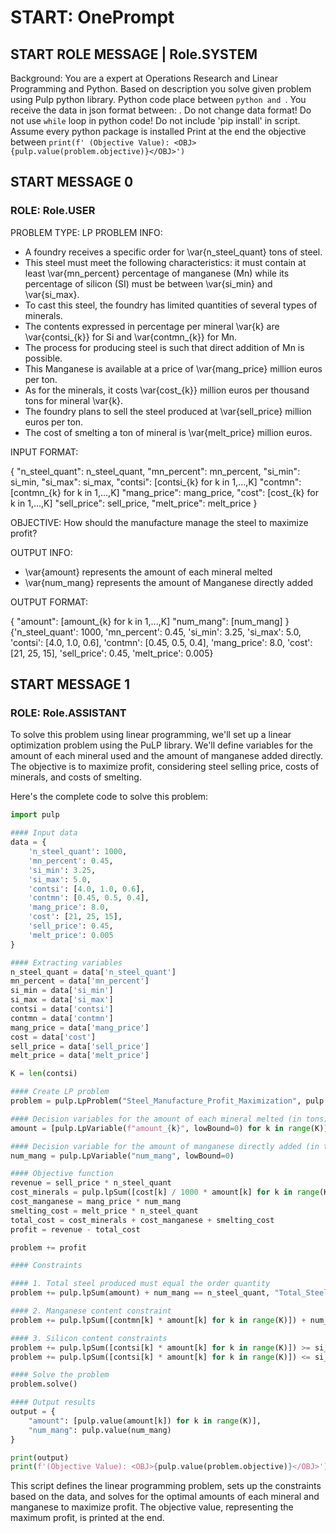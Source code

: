 # START: OnePrompt 
## START ROLE MESSAGE | Role.SYSTEM 
Background: You are a expert at Operations Research and Linear Programming and Python. Based on description you solve given problem using Pulp python library. Python code place between ```python and ```. You receive the data in json format between: <DATA></DATA>. Do not change data format! Do not use `while` loop in python code! Do not include 'pip install' in script. Assume every python package is installed Print at the end the objective between <OBJ></OBJ> `print(f' (Objective Value): <OBJ>{pulp.value(problem.objective)}</OBJ>')`  
## START MESSAGE 0 
### ROLE: Role.USER
<DESCRIPTION>
PROBLEM TYPE: LP
PROBLEM INFO:

- A foundry receives a specific order for \var{n_steel_quant} tons of steel. 
- This steel must meet the following characteristics: it must contain at least \var{mn_percent} percentage of manganese (Mn) while its percentage of silicon (SI) must be between \var{si_min} and \var{si_max}.
- To cast this steel, the foundry has limited quantities of several types of minerals.
- The contents expressed in percentage per mineral \var{k} are \var{contsi_{k}} for Si and \var{contmn_{k}} for Mn.
- The process for producing steel is such that direct addition of Mn is possible.
- This Manganese is available at a price of \var{mang_price} million euros per ton. 
- As for the minerals, it costs \var{cost_{k}} million euros per thousand tons for mineral \var{k}.
- The foundry plans to sell the steel produced at \var{sell_price} million euros per ton.
- The cost of smelting a ton of mineral is \var{melt_price} million euros.

INPUT FORMAT:

{
	"n_steel_quant": n_steel_quant,
	"mn_percent": mn_percent,
	"si_min": si_min,
	"si_max": si_max,
	"contsi": [contsi_{k} for k in 1,...,K]
	"contmn": [contmn_{k} for k in 1,...,K]
	"mang_price": mang_price,
	"cost": [cost_{k} for k in 1,...,K]
	"sell_price": sell_price,
	"melt_price": melt_price
}

OBJECTIVE: How should the manufacture manage the steel to maximize profit?

OUTPUT INFO:

- \var{amount} represents the amount of each mineral melted
- \var{num_mang} represents the amount of Manganese directly added

OUTPUT FORMAT:

{
	"amount": [amount_{k} for k in 1,...,K]
	"num_mang": [num_mang]
}
</DESCRIPTION>
<DATA>
{'n_steel_quant': 1000, 'mn_percent': 0.45, 'si_min': 3.25, 'si_max': 5.0, 'contsi': [4.0, 1.0, 0.6], 'contmn': [0.45, 0.5, 0.4], 'mang_price': 8.0, 'cost': [21, 25, 15], 'sell_price': 0.45, 'melt_price': 0.005}</DATA>


## START MESSAGE 1 
### ROLE: Role.ASSISTANT
To solve this problem using linear programming, we'll set up a linear optimization problem using the PuLP library. We'll define variables for the amount of each mineral used and the amount of manganese added directly. The objective is to maximize profit, considering steel selling price, costs of minerals, and costs of smelting.

Here's the complete code to solve this problem:

```python
import pulp

#### Input data
data = {
    'n_steel_quant': 1000,
    'mn_percent': 0.45,
    'si_min': 3.25,
    'si_max': 5.0,
    'contsi': [4.0, 1.0, 0.6],
    'contmn': [0.45, 0.5, 0.4],
    'mang_price': 8.0,
    'cost': [21, 25, 15],
    'sell_price': 0.45,
    'melt_price': 0.005
}

#### Extracting variables
n_steel_quant = data['n_steel_quant']
mn_percent = data['mn_percent']
si_min = data['si_min']
si_max = data['si_max']
contsi = data['contsi']
contmn = data['contmn']
mang_price = data['mang_price']
cost = data['cost']
sell_price = data['sell_price']
melt_price = data['melt_price']

K = len(contsi)

#### Create LP problem
problem = pulp.LpProblem("Steel_Manufacture_Profit_Maximization", pulp.LpMaximize)

#### Decision variables for the amount of each mineral melted (in tons)
amount = [pulp.LpVariable(f"amount_{k}", lowBound=0) for k in range(K)]

#### Decision variable for the amount of manganese directly added (in tons)
num_mang = pulp.LpVariable("num_mang", lowBound=0)

#### Objective function
revenue = sell_price * n_steel_quant
cost_minerals = pulp.lpSum([cost[k] / 1000 * amount[k] for k in range(K)])
cost_manganese = mang_price * num_mang
smelting_cost = melt_price * n_steel_quant
total_cost = cost_minerals + cost_manganese + smelting_cost
profit = revenue - total_cost

problem += profit

#### Constraints

#### 1. Total steel produced must equal the order quantity
problem += pulp.lpSum(amount) + num_mang == n_steel_quant, "Total_Steel"

#### 2. Manganese content constraint
problem += pulp.lpSum([contmn[k] * amount[k] for k in range(K)]) + num_mang >= mn_percent * n_steel_quant, "Mn_Content"

#### 3. Silicon content constraints
problem += pulp.lpSum([contsi[k] * amount[k] for k in range(K)]) >= si_min * n_steel_quant, "Si_Min_Content"
problem += pulp.lpSum([contsi[k] * amount[k] for k in range(K)]) <= si_max * n_steel_quant, "Si_Max_Content"

#### Solve the problem
problem.solve()

#### Output results
output = {
    "amount": [pulp.value(amount[k]) for k in range(K)],
    "num_mang": pulp.value(num_mang)
}

print(output)
print(f'(Objective Value): <OBJ>{pulp.value(problem.objective)}</OBJ>')
```

This script defines the linear programming problem, sets up the constraints based on the data, and solves for the optimal amounts of each mineral and manganese to maximize profit. The objective value, representing the maximum profit, is printed at the end.

